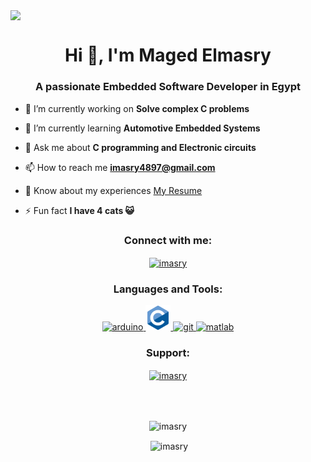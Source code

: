<a href="URL_REDIRECT" target="blank"><img align="center" src="https://github.com/halfrost/halfrost/blob/master/icons/header_.png"/></a>
<h1 align="center">Hi 👋, I'm Maged Elmasry</h1>
<h3 align="center">A passionate Embedded Software Developer in Egypt</h3>

- 🔭 I’m currently working on **Solve complex C problems**

- 🌱 I’m currently learning **Automotive Embedded Systems**

- 💬 Ask me about **C programming and Electronic circuits**

- 📫 How to reach me **imasry4897@gmail.com**

- 📄 Know about my experiences [My Resume](https://app.flowcv.com/resume-feedback/5scrv0XkmwwGN1sYc94o6)

- ⚡ Fun fact **I have 4 cats 😺**

<h3 align="center">Connect with me:</h3>
<p align="center">
<a href="https://linkedin.com/in/imasry" target="blank"><img align="center" src="https://raw.githubusercontent.com/rahuldkjain/github-profile-readme-generator/master/src/images/icons/Social/linked-in-alt.svg" alt="imasry" height="30" width="30" /></a>
</p>

<h3 align="center">Languages and Tools:</h3>
<p align="center"> <a href="https://www.arduino.cc/" target="_blank" rel="noreferrer"> <img src="https://cdn.worldvectorlogo.com/logos/arduino-1.svg" alt="arduino" width="40" height="40"/> </a> <a href="https://www.cprogramming.com/" target="_blank" rel="noreferrer"> <img src="https://raw.githubusercontent.com/devicons/devicon/master/icons/c/c-original.svg" alt="c" width="40" height="40"/> </a> <a href="https://git-scm.com/" target="_blank" rel="noreferrer"> <img src="https://www.vectorlogo.zone/logos/git-scm/git-scm-icon.svg" alt="git" width="40" height="40"/> </a> <a href="https://www.mathworks.com/" target="_blank" rel="noreferrer"> <img src="https://upload.wikimedia.org/wikipedia/commons/2/21/Matlab_Logo.png" alt="matlab" width="40" height="40"/> </a> </p>

<h3 align="center">Support:</h3>
<p align="center"><a href="https://www.buymeacoffee.com/imasry"> <img align="center" src="https://cdn.buymeacoffee.com/buttons/v2/default-yellow.png" height="50" width="210" alt="imasry" /></a></p><br><br>

<p align="center"><img align="center" src="https://github-readme-stats.vercel.app/api/top-langs?username=imasry&show_icons=false&theme=tokyonight&hide_border=true&locale=en&layout=compact" alt="imasry" /></p>

<p align="center">&nbsp;<img align="center" src="https://github-readme-stats.vercel.app/api?username=imasry&show_icons=true&theme=tokyonight&hide_border=true&locale=en" alt="imasry" /></p>

